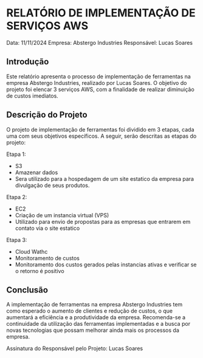 # RELATÓRIO DE IMPLEMENTAÇÃO DE SERVIÇOS AWS

Data: 11/11/2024
Empresa: Abstergo Industries 
Responsável: Lucas Soares

## Introdução
Este relatório apresenta o processo de implementação de ferramentas na empresa Abstergo Industries, realizado por Lucas Soares. O objetivo do projeto foi elencar 3 serviços AWS, com a finalidade de realizar diminuição de custos imediatos.

## Descrição do Projeto
O projeto de implementação de ferramentas foi dividido em 3 etapas, cada uma com seus objetivos específicos. A seguir, serão descritas as etapas do projeto:

Etapa 1: 
- S3
- Amazenar dados
- Sera utilizado para a hospedagem de um site estatico da empresa para divulgação de seus produtos.

Etapa 2: 
- EC2
- Criação de um instancia virtual (VPS)
- Utilizado para envio de propostas para as empresas que entrarem em contato via o site estatico

Etapa 3: 
- Cloud Wathc
- Monitoramento de custos
- Monitoramento dos custos gerados pelas instancias ativas e verificar se o retorno é positivo



## Conclusão
A implementação de ferramentas na empresa Abstergo Industries tem como esperado o aumento de clientes e redução de custos, o que aumentará a eficiência e a produtividade da empresa. Recomenda-se a continuidade da utilização das ferramentas implementadas e a busca por novas tecnologias que possam melhorar ainda mais os processos da empresa.


Assinatura do Responsável pelo Projeto:
Lucas Soares